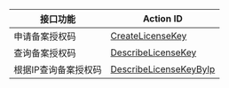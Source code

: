 | 接口功能 | Action ID | 
|---------|---------|
| 申请备案授权码 | [CreateLicenseKey](http://tcecqpoc.fsphere.cn/doc/api/263/%E7%94%B3%E8%AF%B7%E5%A4%87%E6%A1%88%E6%8E%88%E6%9D%83%E7%A0%81) | 
| 查询备案授权码 | [DescribeLicenseKey](http://tcecqpoc.fsphere.cn/doc/api/263/%E6%9F%A5%E8%AF%A2%E5%A4%87%E6%A1%88%E6%8E%88%E6%9D%83%E7%A0%81) | 
| 根据IP查询备案授权码 | [DescribeLicenseKeyByIp](http://tcecqpoc.fsphere.cn/doc/api/263/%E6%A0%B9%E6%8D%AEIP%E6%9F%A5%E8%AF%A2%E5%A4%87%E6%A1%88%E6%8E%88%E6%9D%83%E7%A0%81) | 
